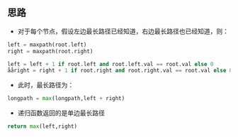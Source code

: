 ## 思路

- 对于每个节点，假设左边最长路径已经知道，右边最长路径也已经知道，则：
```Python
left = maxpath(root.left)
right = maxpath(root.right)

left = left + 1 if root.left and root.left.val == root.val else 0
ååright = right + 1 if root.right and root.right.val == root.val else 0
```

- 此时，最长路径为：
```Python
longpath = max(longpath,left + right)
```

-  递归函数返回的是单边最长路径
```Python
return max(left,right)
```